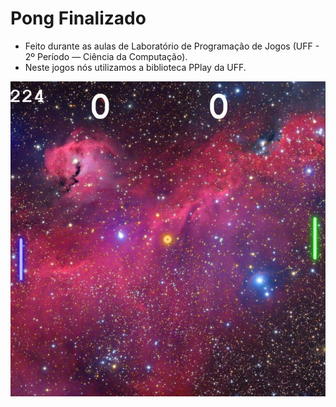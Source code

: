 # Pong Finalizado

- Feito durante as aulas de Laboratório de Programação de Jogos (UFF - 2º Período — Ciência da Computação).
- Neste jogos nós utilizamos a biblioteca PPlay da UFF.

![imagem do pong finalizado, background de uma nebulosa vermelho roseada e uma bolinha amarela, pad do player verde e pad da IA azul, placar e fps em branco.](Pong-Final.jpg)
